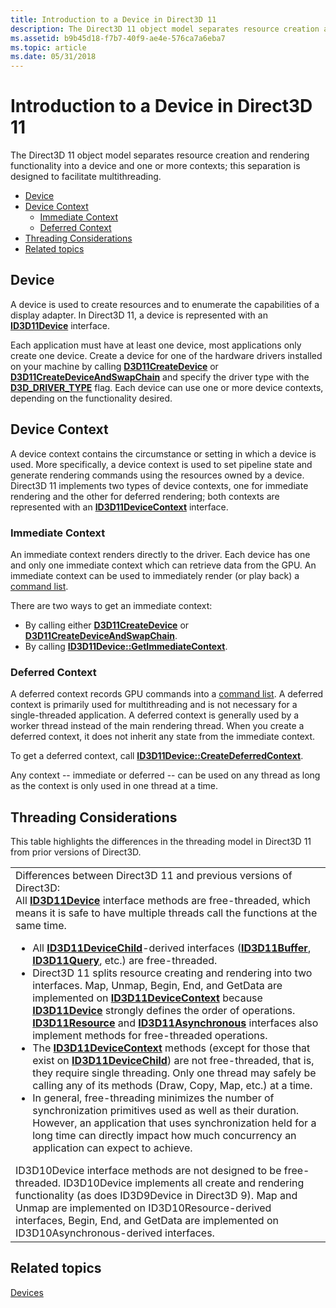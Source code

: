 ```yaml
---
title: Introduction to a Device in Direct3D 11
description: The Direct3D 11 object model separates resource creation and rendering functionality into a device and one or more contexts; this separation is designed to facilitate multithreading.
ms.assetid: b9b45d18-f7b7-40f9-ae4e-576ca7a6eba7
ms.topic: article
ms.date: 05/31/2018
---
```


# Introduction to a Device in Direct3D 11

The Direct3D 11 object model separates resource creation and rendering functionality into a device and one or more contexts; this separation is designed to facilitate multithreading.

-   [Device](#introduction-to-a-device-in-direct3d-11)
-   [Device Context](#device-context)
    -   [Immediate Context](#immediate-context)
    -   [Deferred Context](#deferred-context)
-   [Threading Considerations](#threading-considerations)
-   [Related topics](#related-topics)

## Device

A device is used to create resources and to enumerate the capabilities of a display adapter. In Direct3D 11, a device is represented with an [**ID3D11Device**](/windows/desktop/api/D3D11/nn-d3d11-id3d11device) interface.

Each application must have at least one device, most applications only create one device. Create a device for one of the hardware drivers installed on your machine by calling [**D3D11CreateDevice**](/windows/desktop/api/D3D11/nf-d3d11-d3d11createdevice) or [**D3D11CreateDeviceAndSwapChain**](/windows/desktop/api/D3D11/nf-d3d11-d3d11createdeviceandswapchain) and specify the driver type with the [**D3D\_DRIVER\_TYPE**](/windows/desktop/api/D3DCommon/ne-d3dcommon-d3d_driver_type) flag. Each device can use one or more device contexts, depending on the functionality desired.

## Device Context

A device context contains the circumstance or setting in which a device is used. More specifically, a device context is used to set pipeline state and generate rendering commands using the resources owned by a device. Direct3D 11 implements two types of device contexts, one for immediate rendering and the other for deferred rendering; both contexts are represented with an [**ID3D11DeviceContext**](/windows/desktop/api/D3D11/nn-d3d11-id3d11devicecontext) interface.

### Immediate Context

An immediate context renders directly to the driver. Each device has one and only one immediate context which can retrieve data from the GPU. An immediate context can be used to immediately render (or play back) a [command list](overviews-direct3d-11-render-multi-thread-command-list.md).

There are two ways to get an immediate context:

-   By calling either [**D3D11CreateDevice**](/windows/desktop/api/D3D11/nf-d3d11-d3d11createdevice) or [**D3D11CreateDeviceAndSwapChain**](/windows/desktop/api/D3D11/nf-d3d11-d3d11createdeviceandswapchain).
-   By calling [**ID3D11Device::GetImmediateContext**](/windows/desktop/api/D3D11/nf-d3d11-id3d11device-getimmediatecontext).

### Deferred Context

A deferred context records GPU commands into a [command list](overviews-direct3d-11-render-multi-thread-command-list.md). A deferred context is primarily used for multithreading and is not necessary for a single-threaded application. A deferred context is generally used by a worker thread instead of the main rendering thread. When you create a deferred context, it does not inherit any state from the immediate context.

To get a deferred context, call [**ID3D11Device::CreateDeferredContext**](/windows/desktop/api/D3D11/nf-d3d11-id3d11device-createdeferredcontext).

Any context -- immediate or deferred -- can be used on any thread as long as the context is only used in one thread at a time.

## Threading Considerations

This table highlights the differences in the threading model in Direct3D 11 from prior versions of Direct3D.



<table>
<colgroup>
<col style="width: 100%" />
</colgroup>
<tbody>
<tr class="odd">
<td>Differences between Direct3D 11 and previous versions of Direct3D:<br/> All <a href="/windows/desktop/api/D3D11/nn-d3d11-id3d11device"><strong>ID3D11Device</strong></a> interface methods are free-threaded, which means it is safe to have multiple threads call the functions at the same time.<br/>
<ul>
<li>All <a href="/windows/desktop/api/D3D11/nn-d3d11-id3d11devicechild"><strong>ID3D11DeviceChild</strong></a>-derived interfaces (<a href="/windows/desktop/api/D3D11/nn-d3d11-id3d11buffer"><strong>ID3D11Buffer</strong></a>, <a href="/windows/desktop/api/D3D11/nn-d3d11-id3d11query"><strong>ID3D11Query</strong></a>, etc.) are free-threaded.</li>
<li>Direct3D 11 splits resource creating and rendering into two interfaces. Map, Unmap, Begin, End, and GetData are implemented on <a href="/windows/desktop/api/D3D11/nn-d3d11-id3d11devicecontext"><strong>ID3D11DeviceContext</strong></a> because <a href="/windows/desktop/api/D3D11/nn-d3d11-id3d11device"><strong>ID3D11Device</strong></a> strongly defines the order of operations. <a href="/windows/desktop/api/D3D11/nn-d3d11-id3d11resource"><strong>ID3D11Resource</strong></a> and <a href="/windows/desktop/api/D3D11/nn-d3d11-id3d11asynchronous"><strong>ID3D11Asynchronous</strong></a> interfaces also implement methods for free-threaded operations.</li>
<li>The <a href="/windows/desktop/api/D3D11/nn-d3d11-id3d11devicecontext"><strong>ID3D11DeviceContext</strong></a> methods (except for those that exist on <a href="/windows/desktop/api/D3D11/nn-d3d11-id3d11devicechild"><strong>ID3D11DeviceChild</strong></a>) are not free-threaded, that is, they require single threading. Only one thread may safely be calling any of its methods (Draw, Copy, Map, etc.) at a time.</li>
<li>In general, free-threading minimizes the number of synchronization primitives used as well as their duration. However, an application that uses synchronization held for a long time can directly impact how much concurrency an application can expect to achieve.</li>
</ul>
ID3D10Device interface methods are not designed to be free-threaded. ID3D10Device implements all create and rendering functionality (as does ID3D9Device in Direct3D 9). Map and Unmap are implemented on ID3D10Resource-derived interfaces, Begin, End, and GetData are implemented on ID3D10Asynchronous-derived interfaces.<br/></td>
</tr>
</tbody>
</table>



 

## Related topics

<dl> <dt>

[Devices](overviews-direct3d-11-devices.md)
</dt> </dl>

 

 





